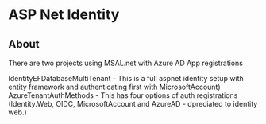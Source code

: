 # ASP Net Identity

## About
There are two projects using MSAL.net with Azure AD App registrations

IdentityEFDatabaseMultiTenant - This is a full aspnet identity setup with entity framework and authenticating first with MicrosoftAccount)
AzureTenantAuthMethods - This has four options of auth registrations (Identity.Web, OIDC, MicrosoftAccount and AzureAD - dpreciated to identity web.)
